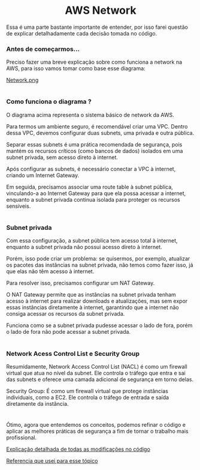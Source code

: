 ### <h1 align=center> AWS Network </h1>

Essa é uma parte bastante importante de entender, por isso farei questão de explicar detalhadamente cada decisão tomada no código.

### Antes de começarmos...

Preciso fazer uma breve explicação sobre como funciona a network na AWS, para isso vamos tomar como base esse diagrama:

[Network.png](https://github.com/Rodrigolppz/Vexpenses-Terraform/blob/main/Arquivos/network/Network.png)
#
### Como funciona o diagrama ? 

<p>
  O diagrama acima representa o sistema básico de network da AWS.

 Para termos um ambiente seguro, é recomendável criar uma VPC. Dentro dessa VPC, devemos configurar duas subnets, uma privada e outra pública. 
 
 Separar essas subnets é uma prática recomendada de segurança, pois mantém os recursos críticos (como bancos de dados) isolados em uma subnet privada, sem acesso direto à internet. 
 
 Após configurar as subnets, é necessário conectar a VPC à internet, criando um Internet Gateway. 
 
 Em seguida, precisamos associar uma route table à subnet pública, vinculando-a ao Internet Gateway para que ela possa acessar a internet, enquanto a subnet privada continua isolada para proteger os recursos sensíveis.

</p>

#

### Subnet privada 

<p>
  Com essa configuração, a subnet pública tem acesso total à internet, enquanto a subnet privada não possui acesso direto à internet. 
  
  Porém, isso pode criar um problema: se quisermos, por exemplo, atualizar os pacotes das instâncias na subnet privada, não temos como fazer isso, já que elas não têm acesso à internet. 
  
  Para resolver isso, precisamos configurar um NAT Gateway. 
  
  O NAT Gateway permite que as instâncias na subnet privada tenham acesso à internet para realizar downloads e atualizações, mas sem expor essas instâncias diretamente à internet, garantindo que a internet não consiga acessar os recursos da subnet privada. 
  
  Funciona como se a subnet privada pudesse acessar o lado de fora, porém o lado de fora não pode acessar a subnet privada.
  
</p>

#

### Network Acess Control List e Security Group
<p>
  Resumidamente, Network Access Control List (NACL) é como um firewall virtual que atua no nível da subnet. Ele controla o tráfego que entra e sai das subnets e oferece uma camada adicional de segurança em torno delas.

  Security Group: É como um firewall virtual que protege instâncias individuais, como a EC2. Ele controla o tráfego de entrada e saída diretamente da instância.
  
</p>

#

Ótimo, agora que entendemos os conceitos, podemos refinar o código e aplicar as melhores práticas de segurança a fim de tornar o trabalho mais profissional.

[Explicação detalhada de todas as modificações no código](https://github.com/Rodrigolppz/Vexpenses-Terraform/blob/main/Arquivos/network/explica%C3%A7%C3%B5es-c%C3%B3digo.md)

[Referencia que usei para esse tópico](https://youtu.be/2doSoMN2xvI?t=1)

#




